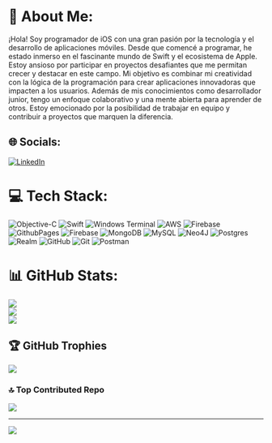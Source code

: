 # 💫 About Me:
¡Hola! Soy programador de iOS con una gran pasión por la tecnología y el desarrollo de aplicaciones móviles. Desde que comencé a programar, he estado inmerso en el fascinante mundo de Swift y el ecosistema de Apple. Estoy ansioso por participar en proyectos desafiantes que me permitan crecer y destacar en este campo. Mi objetivo es combinar mi creatividad con la lógica de la programación para crear aplicaciones innovadoras que impacten a los usuarios. Además de mis conocimientos como desarrollador junior, tengo un enfoque colaborativo y una mente abierta para aprender de otros. Estoy emocionado por la posibilidad de trabajar en equipo y contribuir a proyectos que marquen la diferencia.


## 🌐 Socials:
[![LinkedIn](https://img.shields.io/badge/LinkedIn-%230077B5.svg?logo=linkedin&logoColor=white)](www.linkedin.com/in/porfirio-mendoza-antonio-1401bb280) 

# 💻 Tech Stack:
![Objective-C](https://img.shields.io/badge/OBJECTIVE--C-%233A95E3.svg?style=for-the-badge&logo=apple&logoColor=white) ![Swift](https://img.shields.io/badge/swift-F54A2A?style=for-the-badge&logo=swift&logoColor=white) ![Windows Terminal](https://img.shields.io/badge/Windows%20Terminal-%234D4D4D.svg?style=for-the-badge&logo=windows-terminal&logoColor=white) ![AWS](https://img.shields.io/badge/AWS-%23FF9900.svg?style=for-the-badge&logo=amazon-aws&logoColor=white) ![Firebase](https://img.shields.io/badge/firebase-%23039BE5.svg?style=for-the-badge&logo=firebase) ![GithubPages](https://img.shields.io/badge/github%20pages-121013?style=for-the-badge&logo=github&logoColor=white) ![Firebase](https://img.shields.io/badge/firebase-a08021?style=for-the-badge&logo=firebase&logoColor=ffcd34) ![MongoDB](https://img.shields.io/badge/MongoDB-%234ea94b.svg?style=for-the-badge&logo=mongodb&logoColor=white) ![MySQL](https://img.shields.io/badge/mysql-4479A1.svg?style=for-the-badge&logo=mysql&logoColor=white) ![Neo4J](https://img.shields.io/badge/Neo4j-008CC1?style=for-the-badge&logo=neo4j&logoColor=white) ![Postgres](https://img.shields.io/badge/postgres-%23316192.svg?style=for-the-badge&logo=postgresql&logoColor=white) ![Realm](https://img.shields.io/badge/Realm-39477F?style=for-the-badge&logo=realm&logoColor=white) ![GitHub](https://img.shields.io/badge/github-%23121011.svg?style=for-the-badge&logo=github&logoColor=white) ![Git](https://img.shields.io/badge/git-%23F05033.svg?style=for-the-badge&logo=git&logoColor=white) ![Postman](https://img.shields.io/badge/Postman-FF6C37?style=for-the-badge&logo=postman&logoColor=white)
# 📊 GitHub Stats:
![](https://github-readme-stats.vercel.app/api?username=Porfir0123&theme=dark&hide_border=false&include_all_commits=false&count_private=false)<br/>
![](https://github-readme-streak-stats.herokuapp.com/?user=Porfir0123&theme=dark&hide_border=false)<br/>
![](https://github-readme-stats.vercel.app/api/top-langs/?username=Porfir0123&theme=dark&hide_border=false&include_all_commits=false&count_private=false&layout=compact)

## 🏆 GitHub Trophies
![](https://github-profile-trophy.vercel.app/?username=Porfir0123&theme=radical&no-frame=false&no-bg=true&margin-w=4)

### 🔝 Top Contributed Repo
![](https://github-contributor-stats.vercel.app/api?username=Porfir0123&limit=5&theme=dark&combine_all_yearly_contributions=true)

---
[![](https://visitcount.itsvg.in/api?id=Porfir0123&icon=0&color=0)](https://visitcount.itsvg.in)

<!-- Proudly created with GPRM ( https://gprm.itsvg.in ) -->

